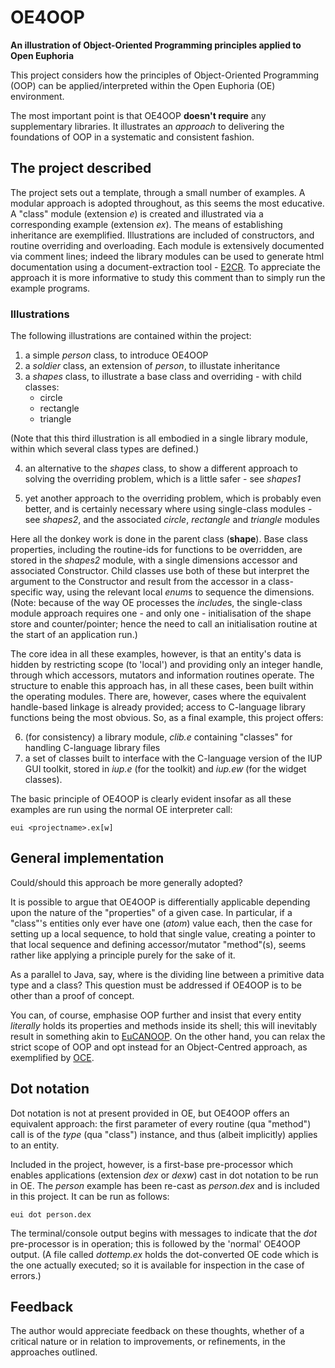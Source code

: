 # OE4OOP

**An illustration of Object-Oriented Programming principles applied to Open Euphoria**

This project considers how the principles of Object-Oriented Programming (OOP) can be applied/interpreted within the Open Euphoria (OE) environment.

The most important point is that OE4OOP **doesn't require** any supplementary libraries. It illustrates an *approach* to delivering the foundations of OOP in a systematic and consistent fashion.

## The project described

The project sets out a template, through a small number of examples. A modular approach is adopted throughout, as this seems the most educative. A "class" module (extension *e*) is created and illustrated via a corresponding example (extension *ex*). The means of establishing inheritance are exemplified. Illustrations are included of constructors, and routine overriding and overloading. Each module is
extensively documented via comment lines; indeed the library modules can be used to generate html documentation using a document-extraction tool - [E2CR](https://sourceforge.net/projects/e2cr/). To appreciate the approach it is more informative to study this comment than to simply run the example programs.

### Illustrations

The following illustrations are contained within the project:

1. a simple *person* class, to introduce OE4OOP
2. a *soldier* class, an extension of *person*, to illustate inheritance
3. a *shapes* class, to illustrate a base class and overriding - with child classes:
    * circle
    * rectangle
    * triangle

(Note that this third illustration is all embodied in a single library module, within which several class types are defined.)

4. an alternative to the *shapes* class, to show a different approach to solving the overriding problem, which is a little safer - see *shapes1*

5. yet another approach to the overriding problem, which is probably even better, and is certainly necessary where using single-class modules - see *shapes2*, and the associated *circle*, *rectangle* and *triangle* modules

Here all the donkey work is done in the parent class (**shape**). Base class properties, including the routine-ids for functions to be overridden, are stored in the *shapes2* module, with a single dimensions accessor and associated Constructor. Child classes use both of these but interpret the argument to the Constructor and result from the accessor in a class-specific way, using the relevant local *enum*s to sequence the dimensions. (Note: because of the way OE processes the *include*s, the single-class module approach requires one - and only one - initialisation of the shape store and counter/pointer; hence the need to call an initialisation routine at the start of an application run.)

The core idea in all these examples, however, is that an entity's data is hidden by restricting scope (to 'local') and providing only an integer handle, through which accessors, mutators and information routines operate. The structure to enable this approach has, in all these cases, been built within the operating modules. There are, however, cases where the equivalent handle-based linkage is already provided; access to C-language library functions being the most obvious. So, as a final example, this project offers:

6. (for consistency) a library module, *clib.e* containing "classes" for handling C-language library files
7. a set of classes built to interface with the C-language version of the IUP GUI toolkit, stored in *iup.e* (for the toolkit) and *iup.ew* (for the widget classes).

The basic principle of OE4OOP is clearly evident insofar as all these examples are run using the normal OE interpreter call:

`eui <projectname>.ex[w]`

## General implementation

Could/should this approach be more generally adopted?

It is possible to argue that OE4OOP is differentially applicable depending upon the nature of the "properties" of a given case. In particular, if a "class"'s entities only ever have one (*atom*) value each, then the case for setting up a local sequence, to hold that single value, creating a pointer to that local sequence and defining accessor/mutator "method"(s), seems rather like applying a principle purely for the sake of it.

As a parallel to Java, say, where is the dividing line between a primitive data type and a class? This question must be addressed if OE4OOP is to be other than a proof of concept.

You can, of course, emphasise OOP further and insist that every entity *literally* holds its properties and methods inside its shell; this will inevitably result in something akin to [EuCANOOP](https://sourceforge.net/projects/eucanoop/). On the other hand, you can relax the strict scope of OOP and opt instead for an Object-Centred approach, as exemplified by [OCE](https://bitbucket.org/CANewbould/object-centred-euphoria/src/master/).

## Dot notation

Dot notation is not at present provided in OE, but OE4OOP offers an equivalent approach: the first parameter of every routine (qua "method") call is of the *type* (qua "class") instance, and thus (albeit implicitly) applies to an entity.

Included in the project, however, is a first-base pre-processor which enables applications (extension *dex* or *dexw*) cast in dot notation to be run in OE. The *person* example has been re-cast as *person.dex* and is included in this project. It can be run as follows:

`eui dot person.dex`

The terminal/console output begins with messages to indicate that the *dot* pre-processor is in operation; this is followed by the 'normal' OE4OOP output. (A file called *dottemp.ex* holds the dot-converted OE code which is the one actually executed; so it is available for inspection in the case of errors.)

## Feedback

The author would appreciate feedback on these thoughts, whether of a critical nature or in relation to improvements, or refinements, in the approaches outlined.
